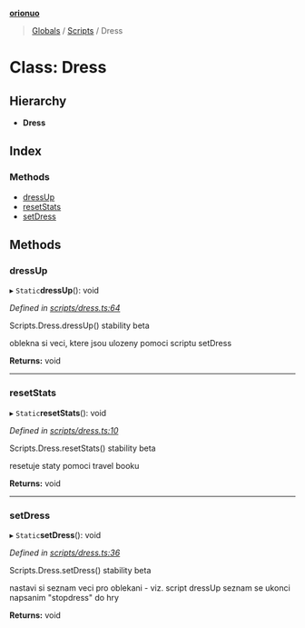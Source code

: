 **[orionuo](../README.md)**

> [Globals](../globals.md) / [Scripts](../modules/scripts.md) / Dress

# Class: Dress

## Hierarchy

* **Dress**

## Index

### Methods

* [dressUp](scripts.dress.md#dressup)
* [resetStats](scripts.dress.md#resetstats)
* [setDress](scripts.dress.md#setdress)

## Methods

### dressUp

▸ `Static`**dressUp**(): void

*Defined in [scripts/dress.ts:64](https://github.com/msviha/orionuo/blob/9e2b913/src/scripts/dress.ts#L64)*

Scripts.Dress.dressUp()
stability beta

oblekna si veci, ktere jsou ulozeny pomoci scriptu setDress

**Returns:** void

___

### resetStats

▸ `Static`**resetStats**(): void

*Defined in [scripts/dress.ts:10](https://github.com/msviha/orionuo/blob/9e2b913/src/scripts/dress.ts#L10)*

Scripts.Dress.resetStats()
stability beta

resetuje staty pomoci travel booku

**Returns:** void

___

### setDress

▸ `Static`**setDress**(): void

*Defined in [scripts/dress.ts:36](https://github.com/msviha/orionuo/blob/9e2b913/src/scripts/dress.ts#L36)*

Scripts.Dress.setDress()
stability beta

nastavi si seznam veci pro oblekani - viz. script dressUp
seznam se ukonci napsanim "stopdress" do hry

**Returns:** void
